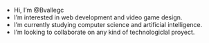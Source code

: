 - Hi, I’m @Bvallegc
- I’m interested in web development and video game design.
- I’m currently studying computer science and artificial intelligence.
- I’m looking to collaborate on any kind of technologiclal proyect.

<!---
Bvallegc/Bvallegc is a ✨ special ✨ repository because its `README.md` (this file) appears on your GitHub profile.
You can click the Preview link to take a look at your changes.
--->
